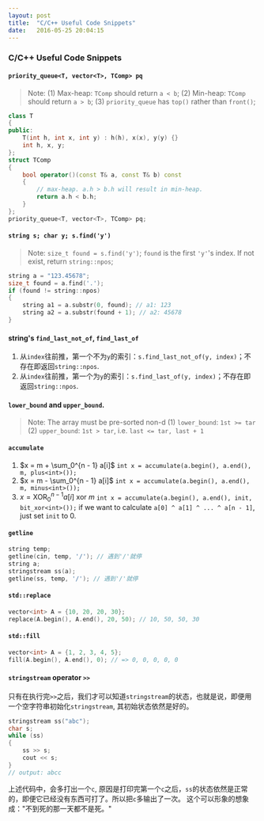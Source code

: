 ```yaml
---
layout: post
title:  "C/C++ Useful Code Snippets"
date:   2016-05-25 20:04:15
---
```


### C/C++ Useful Code Snippets
#### `priority_queue<T, vector<T>, TComp> pq`
> Note:
> (1) Max-heap: `TComp` should return `a < b`;
> (2) Min-heap: `TComp` should return `a > b`;
> (3) `priority_queue` has `top()` rather than `front()`;

```cpp
class T
{
public:
	T(int h, int x, int y) : h(h), x(x), y(y) {}
	int h, x, y;
};
struct TComp
{
	bool operator()(const T& a, const T& b) const
	{
		// max-heap. a.h > b.h will result in min-heap.
		return a.h < b.h; 
	}
};
priority_queue<T, vector<T>, TComp> pq;
```

#### `string s; char y; s.find('y')`
> Note: `size_t found = s.find('y')`; `found` is the first `'y'`'s index. If not exist, return `string::npos`;

```cpp
string a = "123.45678";
size_t found = a.find('.');
if (found != string::npos)
{
	string a1 = a.substr(0, found); // a1: 123
	string a2 = a.substr(found + 1); // a2: 45678
}
```

#### string's `find_last_not_of`, `find_last_of`
1. 从`index`往前推，第一个不为`y`的索引：`s.find_last_not_of(y, index)`；不存在即返回`string::npos`.
2. 从`index`往前推，第一个为`y`的索引：`s.find_last_of(y, index)`；不存在即返回`string::npos`.

#### `lower_bound` and `upper_bound`.
> Note: The array must be pre-sorted non-d 
> (1) `lower_bound`: `1st >= tar`
> (2) `upper_bound`: `1st > tar`, i.e. `last <= tar, last + 1`

#### `accumulate`
1. $x = m + \sum_0^{n - 1} a[i]$ 
`int x = accumulate(a.begin(), a.end(), m, plus<int>());`
2. $x = m - \sum_0^{n - 1} a[i]$
`int x = accumulate(a.begin(), a.end(), m, minus<int>());`
3. $x = \text{XOR}_0^{n - 1} a[i]\ \text{xor}\ m$
`int x = accumulate(a.begin(), a.end(), init, bit_xor<int>());`
if we want to calculate `a[0] ^ a[1] ^ ... ^ a[n - 1]`, just set `init` to 0.

#### `getline`
```cpp
string temp;
getline(cin, temp, '/'); // 遇到'/'就停
string a;
stringstream ss(a);
getline(ss, temp, '/'); // 遇到'/'就停
```

#### `std::replace`
```cpp
vector<int> A = {10, 20, 20, 30};
replace(A.begin(), A.end(), 20, 50); // 10, 50, 50, 30
```

#### `std::fill`
```cpp
vector<int> A = {1, 2, 3, 4, 5};
fill(A.begin(), A.end(), 0); // => 0, 0, 0, 0, 0
```

#### `stringstream` operator `>>`
只有在执行完`>>`之后，我们才可以知道`stringstream`的状态，也就是说，即便用一个空字符串初始化`stringstream`, 其初始状态依然是好的。
```cpp
stringstream ss("abc");
char s;
while (ss)
{
	ss >> s;
	cout << s;
}
// output: abcc
```
上述代码中，会多打出一个`c`, 原因是打印完第一个`c`之后，`ss`的状态依然是正常的，即便它已经没有东西可打了。所以把`c`多输出了一次。
这个可以形象的想象成："不到死的那一天都不是死。"
